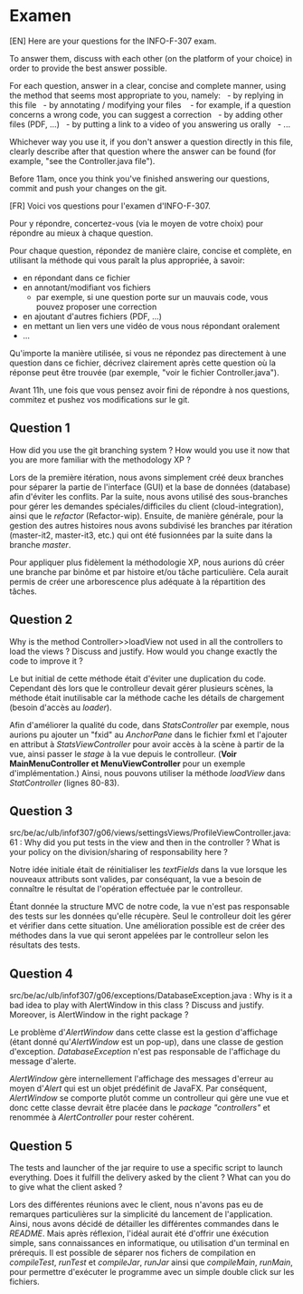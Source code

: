 # Examen
[EN] Here are your questions for the INFO-F-307 exam.

To answer them, discuss with each other (on the platform of your choice) in order to provide the best answer possible.

For each question, answer in a clear, concise and complete manner, using the method that seems most appropriate to you, namely:
  - by replying in this file
  - by annotating / modifying your files
  	- for example, if a question concerns a wrong code, you can suggest a correction
  - by adding other files (PDF, ...)
  - by putting a link to a video of you answering us orally
  - ...

Whichever way you use it, if you don't answer a question directly in this file, clearly describe after that question where the answer can be found (for example, "see the Controller.java file").

Before 11am, once you think you've finished answering our questions, commit and push your changes on the git.

[FR] Voici vos questions pour l'examen d'INFO-F-307.

Pour y répondre, concertez-vous (via le moyen de votre choix) pour répondre au mieux à chaque question.

Pour chaque question, répondez de manière claire, concise et complète, en utilisant la méthode qui vous paraît la plus appropriée, à savoir:
  - en répondant dans ce fichier
  - en annotant/modifiant vos fichiers
    - par exemple, si une question porte sur un mauvais code, vous pouvez proposer une correction
  - en ajoutant d'autres fichiers (PDF, ...)
  - en mettant un lien vers une vidéo de vous nous répondant oralement
  - ...

Qu'importe la manière utilisée, si vous ne répondez pas directement à une question dans ce fichier, décrivez clairement après cette question où la réponse peut être trouvée (par exemple, "voir le fichier Controller.java").

Avant 11h, une fois que vous pensez avoir fini de répondre à nos questions, commitez et pushez vos modifications sur le git.

## Question 1
How did you use the git branching system ? How would you use it now that you are more familiar with the methodology XP ?

Lors de la première itération, nous avons simplement créé deux branches pour séparer la partie de l'interface (GUI) et la base de données (database) afin d'éviter les conflits.
Par la suite, nous avons utilisé des sous-branches pour gérer les demandes spéciales/difficiles du client (cloud-integration), ainsi que le *refactor* (Refactor-wip).
Ensuite, de manière générale, pour la gestion des autres histoires nous avons subdivisé les branches par itération (master-it2, master-it3, etc.) qui ont été fusionnées par la suite dans la branche *master*.

Pour appliquer plus fidèlement la méthodologie XP, nous aurions dû créer une branche par binôme et par histoire et/ou tâche particulière. Cela aurait permis de créer une arborescence plus adéquate à la répartition des tâches.

## Question 2
Why is the method Controller>>loadView not used in all the controllers to load the views ? Discuss and justify. How would you change exactly the code to improve it ?

Le but initial de cette méthode était d'éviter une duplication du code. Cependant dès lors que le controlleur devait gérer plusieurs scènes, la méthode était inutilisable car la méthode cache les détails de chargement (besoin d'accès au *loader*).

Afin d'améliorer la qualité du code, dans *StatsController* par exemple, nous aurions pu ajouter un "fxid" au *AnchorPane* dans le fichier fxml  et l'ajouter en attribut  à *StatsViewController* pour avoir accès à la scène à partir de la vue, ainsi passer le *stage* à la vue depuis le controlleur.
(**Voir MainMenuController et MenuViewController** pour un exemple d'implémentation.) Ainsi, nous pouvons utiliser la méthode *loadView* dans *StatController* (lignes 80-83).

## Question 3
src/be/ac/ulb/infof307/g06/views/settingsViews/ProfileViewController.java:61 : Why did you put tests in the view and then in the controller ? What is your policy on the division/sharing of responsability here ?

Notre idée initiale était de réinitialiser les *textFields* dans la vue lorsque les nouveaux attributs sont valides, par conséquant, la vue a besoin de connaître le résultat de l'opération effectuée par le controlleur.

Étant donnée la structure MVC de notre code, la vue n'est pas responsable des tests sur les données qu'elle récupère. Seul le controlleur doit les gérer et vérifier dans cette situation. 
Une amélioration possible est de créer des méthodes dans la vue qui seront appelées par le controlleur selon les résultats des tests.

## Question 4
src/be/ac/ulb/infof307/g06/exceptions/DatabaseException.java : Why is it a bad idea to play with AlertWindow in this class ? Discuss and justify. Moreover, is AlertWindow in the right package ?

Le problème d'*AlertWindow* dans cette classe est la gestion d'affichage (étant donné qu'*AlertWindow* est un pop-up), dans une classe de gestion d'exception. 
*DatabaseException* n'est pas responsable de l'affichage du message d'alerte.

*AlertWindow* gère internellement l'affichage des messages d'erreur au moyen d'*Alert* qui est un objet prédéfinit de JavaFX. Par conséquent, *AlertWindow* se comporte plutôt comme un controlleur qui gère une vue et donc cette classe devrait être placée dans le *package "controllers"* et
renommée à *AlertController* pour rester cohérent.

## Question 5
The tests and launcher of the jar require to use a specific script to launch everything. Does it fulfill the delivery asked by the client ? What can you do to give what the client asked ?

Lors des différentes réunions avec le client, nous n'avons pas eu de remarques particulières sur la simplicité du lancement de l'application. Ainsi, nous avons décidé de détailler les différentes commandes dans le *README*.
Mais après réflexion, l'idéal aurait été d'offrir une éxécution simple, sans connaissances en informatique, ou utilisation d'un terminal en prérequis.
Il est possible de séparer nos fichers de compilation en *compileTest*, *runTest* et *compileJar*, *runJar* ainsi que *compileMain*, *runMain*, pour permettre d'exécuter le programme avec un simple double click sur les fichiers.